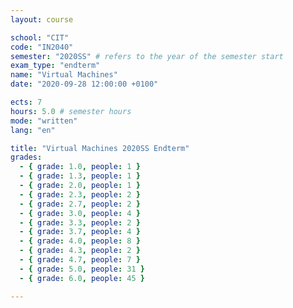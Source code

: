 ```yaml
---
layout: course

school: "CIT"
code: "IN2040"
semester: "2020SS" # refers to the year of the semester start
exam_type: "endterm"
name: "Virtual Machines"
date: "2020-09-28 12:00:00 +0100"

ects: 7
hours: 5.0 # semester hours
mode: "written"
lang: "en"

title: "Virtual Machines 2020SS Endterm"
grades:
  - { grade: 1.0, people: 1 }
  - { grade: 1.3, people: 1 }
  - { grade: 2.0, people: 1 }
  - { grade: 2.3, people: 2 }
  - { grade: 2.7, people: 2 }
  - { grade: 3.0, people: 4 }
  - { grade: 3.3, people: 2 }
  - { grade: 3.7, people: 4 }
  - { grade: 4.0, people: 8 }
  - { grade: 4.3, people: 2 }
  - { grade: 4.7, people: 7 }
  - { grade: 5.0, people: 31 }
  - { grade: 6.0, people: 45 }

---
```



